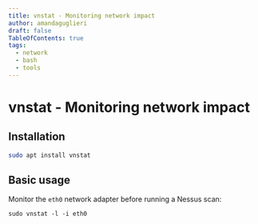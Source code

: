 ```yaml
---
title: vnstat - Monitoring network impact
author: amandaguglieri
draft: false
TableOfContents: true
tags:
  - network
  - bash
  - tools
---
```


# vnstat - Monitoring network impact


## Installation

```bash
sudo apt install vnstat    
```


## Basic usage

Monitor the `eth0` network adapter before running a Nessus scan:

```shell-session
sudo vnstat -l -i eth0
```